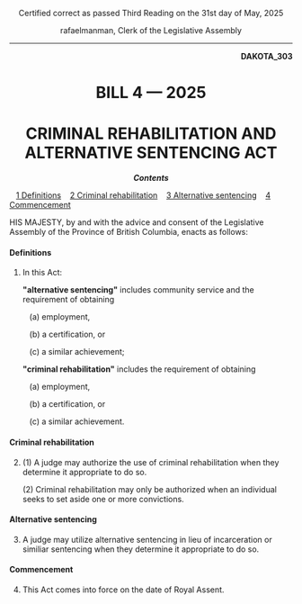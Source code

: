 <div align="center">

Certified correct as passed Third Reading on the 31st day of May, 2025

rafaelmanman, Clerk of the Legislative Assembly
<hr />

</div>

<div align="right">

**DAKOTA_303**

</div>

<div align="center">

<h1>BILL 4 — 2025</h1>
<h1>CRIMINAL REHABILITATION AND<br>
ALTERNATIVE SENTENCING ACT</h1>

</div>

<div align="center">
<strong><i>Contents</i></strong>
</div>

&nbsp;&nbsp;&nbsp;[1 Definitions](#definitions)
&nbsp;&nbsp;&nbsp;[2 Criminal rehabilitation](#criminal-rehabilitation)
&nbsp;&nbsp;&nbsp;[3 Alternative sentencing](#alternative-sentencing)
&nbsp;&nbsp;&nbsp;[4 Commencement](#commencement)

HIS MAJESTY, by and with the advice and consent of the Legislative Assembly of the Province of British Columbia, enacts as follows:

#### Definitions

1. In this Act:

   **"alternative sentencing"** includes community service and the requirement of obtaining

   &nbsp;&nbsp;&nbsp;(a) employment,

   &nbsp;&nbsp;&nbsp;(b) a certification, or

   &nbsp;&nbsp;&nbsp;(c) a similar achievement;

   **"criminal rehabilitation"** includes the requirement of obtaining

   &nbsp;&nbsp;&nbsp;(a) employment,

   &nbsp;&nbsp;&nbsp;(b) a certification, or

   &nbsp;&nbsp;&nbsp;(c) a similar achievement.

#### Criminal rehabilitation

2. (1) A judge may authorize the use of criminal rehabilitation when they determine it appropriate to do so.

   (2) Criminal rehabilitation may only be authorized when an individual seeks to set aside one or more convictions.

#### Alternative sentencing

3. A judge may utilize alternative sentencing in lieu of incarceration or similiar sentencing when they determine it appropriate to do so.

#### Commencement

4. This Act comes into force on the date of Royal Assent.

<div align="center">
